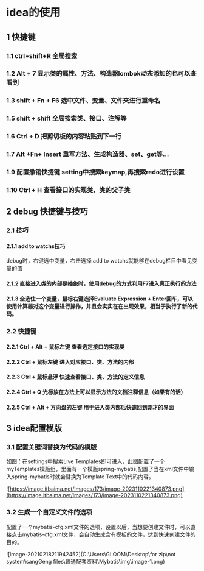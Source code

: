 # idea的使用

## 1 快捷键

### 1.1 ctrl+shift+R 全局搜索 

### 1.2 Alt + 7 显示类的属性、方法、构造器lombok动态添加的也可以查看到

### 1.3  shift + Fn + F6 选中文件、变量、文件夹进行重命名

### 1.5 shift + shift 全局搜索类、接口、注解等

### 1.6 Ctrl + D 把剪切板的内容粘贴到下一行

### 1.7 Alt +Fn+ Insert  重写方法、生成构造器、set、get等...

### 1.9 配置撤销快捷键 setting中搜索keymap,再搜索redo进行设置

### 1.10 Ctrl + H 查看接口的实现类、类的父子类





## 2 debug 快捷键与技巧

### 2.1 技巧

#### 2.1.1 add to watchs技巧
debug时，右键选中变量，右击选择 add to watchs就能够在debug栏目中看见变量的值

#### 2.1.2 直接进入类的内部是抽象时，使用debug的方式利用F7进入真正执行的方法

#### 2.1.3 全选住一个变量，鼠标右键选择Evaluate Expression + Enter回车，可以使用计算器对这个变量进行操作，并且会实实在在出现效果，相当于执行了新的代码。

### 2.2 快捷键

#### 2.2.1 Ctrl + Alt + 鼠标左键  查看选定接口的实现类

#### 2.2.2 Ctrl + 鼠标左键 进入对应接口、类、方法的内部

#### 2.2.3 Ctrl + 鼠标悬浮 快速查看接口、类、方法的定义信息

#### 2.2.4 Ctrl + Q 光标放在方法上可以显示方法的文档注释信息（如果有的话）

#### 2.2.5 Ctrl + Alt + 方向盘的左键 用于进入类内部后快速回到刚才的界面

## 3 idea配置模版

### 3.1 配置关键词替换为代码的模版

如图：在settings中搜索Live Templates即可进入，此图配置了一个myTemplates模版组，里面有一个模版spring-mybatis,配置了当在xml文件中输入spring-mybatis时就会替换为Template Text中的代码内容。

![https://image.itbaima.net/images/173/image-2023110221340873.png](https://image.itbaima.net/images/173/image-2023110221340873.png)

### 3.2 生成一个自定义文件的选项

配置了一个mybatis-cfg.xml文件的选项，设置以后，当想要创建文件时，可以直接点击mybatis-cfg.xml文件，会自动生成含有模板的文件，达到快速创建文件的目的。

![image-20210218211942452](C:\Users\GLOOM\Desktop\for zip\not system\sangGeng files\普通配套资料\Mybatis\img\image-1.png)
